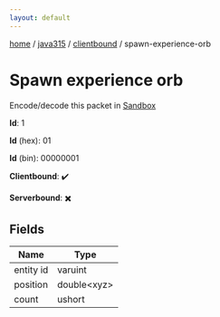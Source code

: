```yaml
---
layout: default
---
```


[home](/)  /  [java315](/protocol/java315)  /  [clientbound](/protocol/java315/clientbound)  /  spawn-experience-orb

# Spawn experience orb

Encode/decode this packet in [Sandbox](../../../sandbox/java315#Clientbound.SpawnExperienceOrb)

**Id**: 1

**Id** (hex): 01

**Id** (bin): 00000001

**Clientbound**: ✔️

**Serverbound**: ✖️

## Fields

Name | Type
---|---
entity id | varuint
position | double&lt;xyz&gt;
count | ushort
